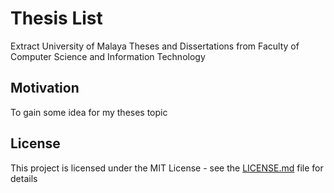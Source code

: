# Thesis List

Extract University of Malaya Theses and Dissertations from Faculty of Computer Science and Information Technology

## Motivation

To gain some idea for my theses topic

## License

This project is licensed under the MIT License - see the [LICENSE.md](LICENSE.md) file for details


